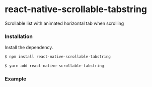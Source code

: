 # react-native-scrollable-tabstring

Scrollable list with animated horizontal tab when scrolling

### Installation 
Install the dependency.
```sh
$ npm install react-native-scrollable-tabstring
```
```sh
$ yarn add react-native-scrollable-tabstring
```
### Example